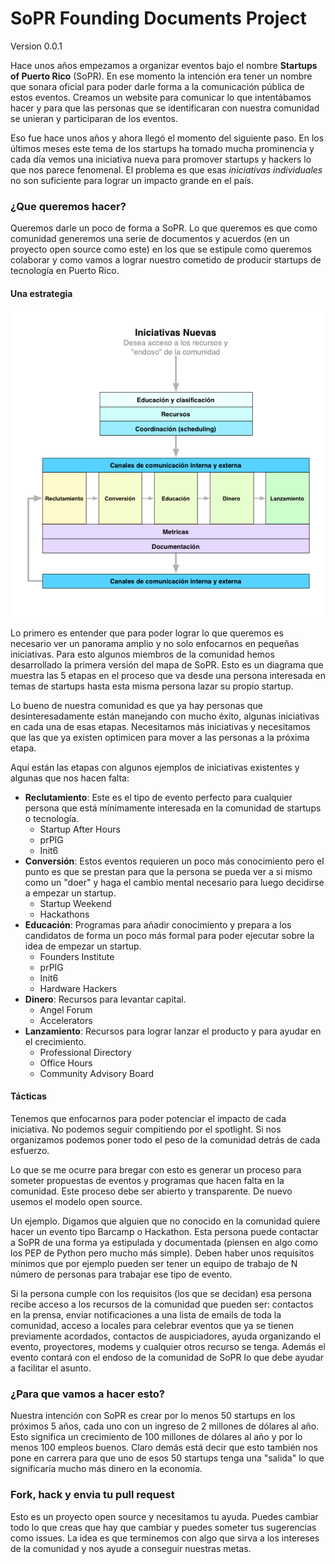 # SoPR Founding Documents Project

Version 0.0.1

Hace unos años empezamos a organizar eventos bajo el nombre **Startups of Puerto Rico** (SoPR). En ese momento la intención era tener un nombre que sonara oficial para poder darle forma a la comunicación pública de estos eventos. Creamos un website para comunicar lo que intentábamos hacer y para que las personas que se identificaran con nuestra comunidad se unieran y participaran de los eventos.

Eso fue hace unos años y ahora llegó el momento del siguiente paso. En los últimos meses este tema de los startups ha tomado mucha prominencia y cada día vemos una iniciativa nueva para promover startups y hackers lo que nos parece fenomenal. El problema es que esas *iniciativas individuales* no son suficiente para lograr un impacto grande en el país.

### ¿Que queremos hacer?
Queremos darle un poco de forma a SoPR. Lo que queremos es que como comunidad generemos una serie de documentos y acuerdos (en un proyecto open source como este) en los que se estipule como queremos colaborar y como vamos a lograr nuestro cometido de producir startups de tecnología en Puerto Rico.

#### Una estrategia
![image](sopr-map.png)

Lo primero es entender que para poder lograr lo que queremos es necesario ver un panorama amplio y no solo enfocarnos en pequeñas iniciativas. Para esto algunos miembros de la comunidad hemos desarrollado la primera versión del mapa de SoPR. Esto es un diagrama que muestra las 5 etapas en el proceso que va desde una persona interesada en temas de startups hasta esta misma persona lazar su propio startup.

Lo bueno de nuestra comunidad es que ya hay personas que desinteresadamente están manejando con mucho éxito, algunas iniciativas en cada una de esas etapas. Necesitamos más iniciativas y necesitamos que las que ya existen optimicen para mover a las personas a la próxima etapa.

Aquí están las etapas con algunos ejemplos de iniciativas existentes y algunas que nos hacen falta:

- **Reclutamiento**: Este es el tipo de evento perfecto para cualquier persona que está mínimamente interesada en la comunidad de startups o tecnología.
	- Startup After Hours
	- prPIG
	- Init6
- **Conversión**: Estos eventos requieren un poco más conocimiento pero el punto es que se prestan para que la persona se pueda ver a si mismo como un "doer" y haga el cambio mental necesario para luego decidirse a empezar un startup.
	- Startup Weekend
	- Hackathons
- **Educación**: Programas para añadir conocimiento y prepara a los candidatos de forma un poco más formal para poder ejecutar sobre la idea de empezar un startup.
	- Founders Institute
 	- prPIG
	- Init6
	- Hardware Hackers
- **Dinero**: Recursos para levantar capital.
	- Angel Forum
	- Accelerators
- **Lanzamiento**: Recursos para lograr lanzar el producto y para ayudar en el crecimiento.
	- Professional Directory
	- Office Hours
	- Community Advisory Board


#### Tácticas
Tenemos que enfocarnos para poder potenciar el impacto de cada iniciativa. No podemos seguir compitiendo por el spotlight. Si nos organizamos podemos poner todo el peso de la comunidad detrás de cada esfuerzo.

Lo que se me ocurre para bregar con esto es generar un proceso para someter propuestas de eventos y programas que hacen falta en la comunidad. Este proceso debe ser abierto y transparente. De nuevo usemos el modelo open source.

Un ejemplo. Digamos que alguien que no conocido en la comunidad quiere hacer un evento tipo Barcamp o Hackathon. Esta persona puede contactar a SoPR de una forma ya estipulada y documentada (piensen en algo como los PEP de Python pero mucho más simple). Deben haber unos requisitos mínimos que por ejemplo pueden ser tener un equipo de trabajo de N número de personas para trabajar ese tipo de evento.

Si la persona cumple con los requisitos (los que se decidan) esa persona recibe acceso a los recursos de la comunidad que pueden ser: contactos en la prensa, enviar notificaciones a una lista de emails de toda la comunidad, acceso a locales para celebrar eventos que ya se tienen previamente acordados, contactos de auspiciadores, ayuda organizando el evento, proyectores, modems y cualquier otros recurso se tenga. Además el evento contará con el endoso de la comunidad de SoPR lo que debe ayudar a facilitar el asunto.


### ¿Para que vamos a hacer esto?
Nuestra intención con SoPR es crear por lo menos 50 startups en los próximos 5 años, cada uno con un ingreso de 2 millones de dólares al año. Esto significa un crecimiento de 100 millones de dólares al año y por lo menos 100 empleos buenos. Claro demás está decir que esto también nos pone en carrera para que uno de esos 50 startups tenga una "salida" lo que significaría mucho más dinero en la economía.

### Fork, hack y envia tu pull request
Esto es un proyecto open source y necesitamos tu ayuda. Puedes cambiar todo lo que creas que hay que cambiar y puedes someter tus sugerencias como issues. La idea es que terminemos con algo que sirva a los intereses de la comunidad y nos ayude a conseguir nuestras metas.